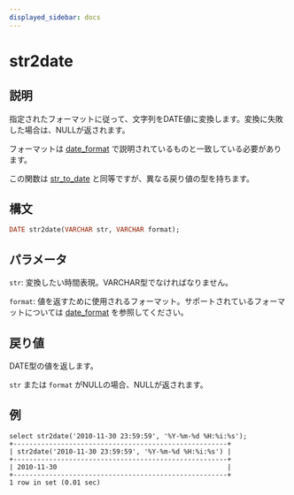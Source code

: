 ```yaml
---
displayed_sidebar: docs
---
```


# str2date

## 説明

指定されたフォーマットに従って、文字列をDATE値に変換します。変換に失敗した場合は、NULLが返されます。

フォーマットは [date_format](./date_format.md) で説明されているものと一致している必要があります。

この関数は [str_to_date](../date-time-functions/str_to_date.md) と同等ですが、異なる戻り値の型を持ちます。

## 構文

```Haskell
DATE str2date(VARCHAR str, VARCHAR format);
```

## パラメータ

`str`: 変換したい時間表現。VARCHAR型でなければなりません。

`format`: 値を返すために使用されるフォーマット。サポートされているフォーマットについては [date_format](./date_format.md) を参照してください。

## 戻り値

DATE型の値を返します。

`str` または `format` がNULLの場合、NULLが返されます。

## 例

```Plain
select str2date('2010-11-30 23:59:59', '%Y-%m-%d %H:%i:%s');
+------------------------------------------------------+
| str2date('2010-11-30 23:59:59', '%Y-%m-%d %H:%i:%s') |
+------------------------------------------------------+
| 2010-11-30                                           |
+------------------------------------------------------+
1 row in set (0.01 sec)
```